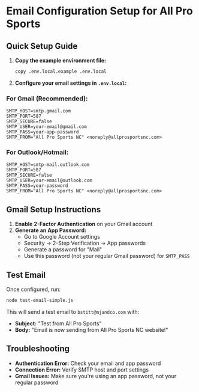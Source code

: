 # Email Configuration Setup for All Pro Sports

## Quick Setup Guide

1. **Copy the example environment file:**
   ```bash
   copy .env.local.example .env.local
   ```

2. **Configure your email settings in `.env.local`:**

### For Gmail (Recommended):
```env
SMTP_HOST=smtp.gmail.com
SMTP_PORT=587
SMTP_SECURE=false
SMTP_USER=your-email@gmail.com
SMTP_PASS=your-app-password
SMTP_FROM="All Pro Sports NC" <noreply@allprosportsnc.com>
```

### For Outlook/Hotmail:
```env
SMTP_HOST=smtp-mail.outlook.com
SMTP_PORT=587
SMTP_SECURE=false
SMTP_USER=your-email@outlook.com
SMTP_PASS=your-password
SMTP_FROM="All Pro Sports NC" <noreply@allprosportsnc.com>
```

## Gmail Setup Instructions

1. **Enable 2-Factor Authentication** on your Gmail account
2. **Generate an App Password:**
   - Go to Google Account settings
   - Security → 2-Step Verification → App passwords
   - Generate a password for "Mail"
   - Use this password (not your regular Gmail password) for `SMTP_PASS`

## Test Email

Once configured, run:
```bash
node test-email-simple.js
```

This will send a test email to `bstitt@mjandco.com` with:
- **Subject:** "Test from All Pro Sports"
- **Body:** "Email is now sending from All Pro Sports NC website!"

## Troubleshooting

- **Authentication Error:** Check your email and app password
- **Connection Error:** Verify SMTP host and port settings
- **Gmail Issues:** Make sure you're using an app password, not your regular password

